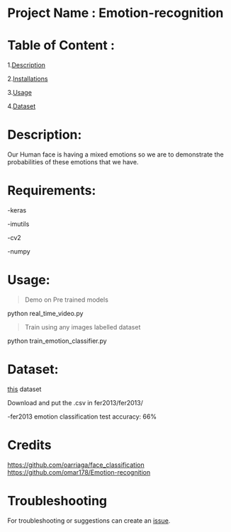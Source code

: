 # Project Name : Emotion-recognition
# Table of Content :
1.[Description](#p1)

2.[Installations](#p2)

3.[Usage](#p3)

4.[Dataset](#p4)

<a id="p1"></a> 
# Description:

Our Human face is having a mixed emotions so we are to demonstrate the probabilities of these emotions that we have.

<a id="p2"></a> 
# Requirements:
-keras

-imutils

-cv2

-numpy

<a id="p3"></a> 
# Usage:
> Demo on Pre trained models

python real_time_video.py

> Train using any images labelled dataset

python train_emotion_classifier.py


<a id="p4"></a> 
# Dataset:

[this](https://www.kaggle.com/c/3364/download-all) dataset

Download and put the .csv in fer2013/fer2013/

-fer2013 emotion classification test accuracy: 66%


# Credits
https://github.com/oarriaga/face_classification
https://github.com/omar178/Emotion-recognition

# Troubleshooting

For troubleshooting or suggestions can create an [issue](https://github.com/RtjShreyD/Face-Emotion-Recognition).


